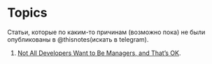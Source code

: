 # Topics

Статьи, которые по каким-то причинам (возможно пока) не были опубликованы в @thisnotes(искать в telegram).

1. [Not All Developers Want to Be Managers, and That’s OK](
https://blog.petrzemek.net/2019/09/02/not-all-developers-want-to-be-managers-and-thats-ok/
).
